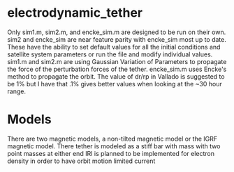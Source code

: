 # electrodynamic_tether
Only sim1.m, sim2.m, and encke_sim.m are designed to be run on their own. sim2 and encke_sim are near feature parity with encke_sim most up to date. These have the ability to set default values for all the initial conditions and satellite system parameters or run the file and modify individual values. sim1.m and sim2.m are using Gaussian Variation of Parameters to propagate the force of the perturbation forces of the tether. encke_sim.m uses Encke's method to propagate the orbit. The value of dr/rp in Vallado is suggested to be 1% but I have that .1% gives better values when looking at the ~30 hour range.

# Models
There are two magnetic models, a non-tilted magnetic model or the IGRF magnetic model. 
There tether is modeled as a stiff bar with mass with two point masses at either end
IRI is planned to be implemented for electron density in order to have orbit motion limited current
